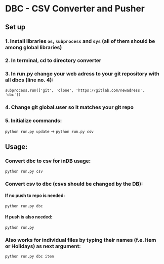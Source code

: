 # DBC - CSV Converter and Pusher
## Set up
### 1. Install libraries ```os```, ```subprocess``` and ```sys``` (all of them should be among global libraries)
### 2. In terminal, cd to directory converter
### 3. In run.py change your web adress to your git repository with all dbcs (line no. 4):
```subprocess.run(['git', 'clone', 'https://gitlab.com/newadress', 'dbc'])```
### 4. Change git global.user so it matches your git repo
### 5. Initialize commands:
```python run.py update``` -> ```python run.py csv```
## Usage:
### Convert dbc to csv for inDB usage:
```python run.py csv```
### Convert csv to dbc (csvs should be changed by the DB):
#### If no push to repo is needed:
```python run.py dbc```
#### If push is also needed:
```python run.py```

### Also works for individual files by typing their names (f.e. Item or Holidays) as next argument:
```python run.py dbc item```
